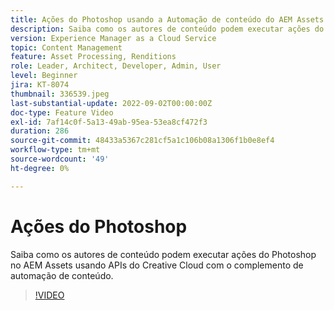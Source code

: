```yaml
---
title: Ações do Photoshop usando a Automação de conteúdo do AEM Assets
description: Saiba como os autores de conteúdo podem executar ações do Photoshop no AEM Assets usando APIs do Creative Cloud com o complemento de automação de conteúdo.
version: Experience Manager as a Cloud Service
topic: Content Management
feature: Asset Processing, Renditions
role: Leader, Architect, Developer, Admin, User
level: Beginner
jira: KT-8074
thumbnail: 336539.jpeg
last-substantial-update: 2022-09-02T00:00:00Z
doc-type: Feature Video
exl-id: 7af14c0f-5a13-49ab-95ea-53ea8cf472f3
duration: 286
source-git-commit: 48433a5367c281cf5a1c106b08a1306f1b0e8ef4
workflow-type: tm+mt
source-wordcount: '49'
ht-degree: 0%

---
```


# Ações do Photoshop

Saiba como os autores de conteúdo podem executar ações do Photoshop no AEM Assets usando APIs do Creative Cloud com o complemento de automação de conteúdo.

>[!VIDEO](https://video.tv.adobe.com/v/3444073?quality=12&learn=on&captions=por_br)
